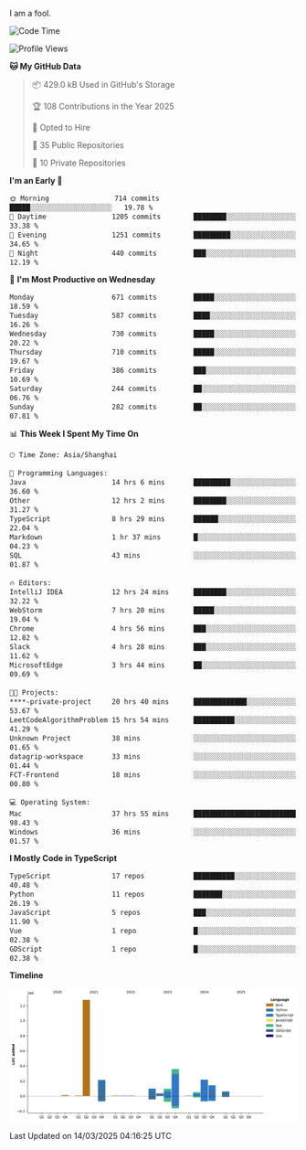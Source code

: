 I am a fool.

<!--START_SECTION:waka-->
![Code Time](http://img.shields.io/badge/Code%20Time-2%2C723%20hrs%2055%20mins-blue)

![Profile Views](http://img.shields.io/badge/Profile%20Views-4-blue)

**🐱 My GitHub Data** 

> 📦 429.0 kB Used in GitHub's Storage 
 > 
> 🏆 108 Contributions in the Year 2025
 > 
> 💼 Opted to Hire
 > 
> 📜 35 Public Repositories 
 > 
> 🔑 10 Private Repositories 
 > 
**I'm an Early 🐤** 

```text
🌞 Morning                714 commits         █████░░░░░░░░░░░░░░░░░░░░   19.78 % 
🌆 Daytime                1205 commits        ████████░░░░░░░░░░░░░░░░░   33.38 % 
🌃 Evening                1251 commits        █████████░░░░░░░░░░░░░░░░   34.65 % 
🌙 Night                  440 commits         ███░░░░░░░░░░░░░░░░░░░░░░   12.19 % 
```
📅 **I'm Most Productive on Wednesday** 

```text
Monday                   671 commits         █████░░░░░░░░░░░░░░░░░░░░   18.59 % 
Tuesday                  587 commits         ████░░░░░░░░░░░░░░░░░░░░░   16.26 % 
Wednesday                730 commits         █████░░░░░░░░░░░░░░░░░░░░   20.22 % 
Thursday                 710 commits         █████░░░░░░░░░░░░░░░░░░░░   19.67 % 
Friday                   386 commits         ███░░░░░░░░░░░░░░░░░░░░░░   10.69 % 
Saturday                 244 commits         ██░░░░░░░░░░░░░░░░░░░░░░░   06.76 % 
Sunday                   282 commits         ██░░░░░░░░░░░░░░░░░░░░░░░   07.81 % 
```


📊 **This Week I Spent My Time On** 

```text
🕑︎ Time Zone: Asia/Shanghai

💬 Programming Languages: 
Java                     14 hrs 6 mins       █████████░░░░░░░░░░░░░░░░   36.60 % 
Other                    12 hrs 2 mins       ████████░░░░░░░░░░░░░░░░░   31.27 % 
TypeScript               8 hrs 29 mins       ██████░░░░░░░░░░░░░░░░░░░   22.04 % 
Markdown                 1 hr 37 mins        █░░░░░░░░░░░░░░░░░░░░░░░░   04.23 % 
SQL                      43 mins             ░░░░░░░░░░░░░░░░░░░░░░░░░   01.87 % 

🔥 Editors: 
IntelliJ IDEA            12 hrs 24 mins      ████████░░░░░░░░░░░░░░░░░   32.22 % 
WebStorm                 7 hrs 20 mins       █████░░░░░░░░░░░░░░░░░░░░   19.04 % 
Chrome                   4 hrs 56 mins       ███░░░░░░░░░░░░░░░░░░░░░░   12.82 % 
Slack                    4 hrs 28 mins       ███░░░░░░░░░░░░░░░░░░░░░░   11.62 % 
MicrosoftEdge            3 hrs 44 mins       ██░░░░░░░░░░░░░░░░░░░░░░░   09.69 % 

🐱‍💻 Projects: 
****-private-project     20 hrs 40 mins      █████████████░░░░░░░░░░░░   53.67 % 
LeetCodeAlgorithmProblem 15 hrs 54 mins      ██████████░░░░░░░░░░░░░░░   41.29 % 
Unknown Project          38 mins             ░░░░░░░░░░░░░░░░░░░░░░░░░   01.65 % 
datagrip-workspace       33 mins             ░░░░░░░░░░░░░░░░░░░░░░░░░   01.44 % 
FCT-Frontend             18 mins             ░░░░░░░░░░░░░░░░░░░░░░░░░   00.80 % 

💻 Operating System: 
Mac                      37 hrs 55 mins      █████████████████████████   98.43 % 
Windows                  36 mins             ░░░░░░░░░░░░░░░░░░░░░░░░░   01.57 % 
```

**I Mostly Code in TypeScript** 

```text
TypeScript               17 repos            ██████████░░░░░░░░░░░░░░░   40.48 % 
Python                   11 repos            ███████░░░░░░░░░░░░░░░░░░   26.19 % 
JavaScript               5 repos             ███░░░░░░░░░░░░░░░░░░░░░░   11.90 % 
Vue                      1 repo              █░░░░░░░░░░░░░░░░░░░░░░░░   02.38 % 
GDScript                 1 repo              █░░░░░░░░░░░░░░░░░░░░░░░░   02.38 % 
```



**Timeline**

![Lines of Code chart](https://raw.githubusercontent.com/VeejaLiu/VeejaLiu/master/assets/bar_graph.png)


 Last Updated on 14/03/2025 04:16:25 UTC
<!--END_SECTION:waka-->
